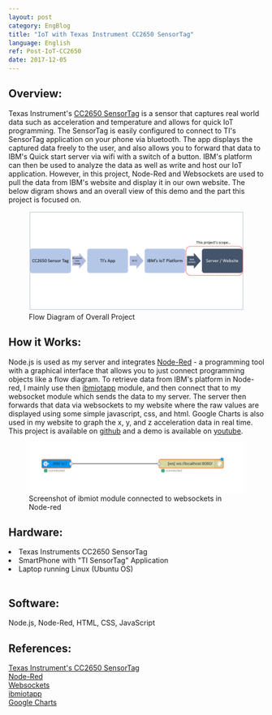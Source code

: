 ```yaml
---
layout: post
category: EngBlog
title: "IoT with Texas Instrument CC2650 SensorTag"
language: English
ref: Post-IoT-CC2650
date: 2017-12-05
---
```


## Overview:
Texas Instrument's [CC2650 SensorTag](http://www.ti.com/tool/CC2650STK) is a sensor that captures real world data such as acceleration and temperature and allows for quick IoT programming.  The SensorTag is easily configured to connect to TI's SensorTag application on your phone via bluetooth.  The app displays the captured data freely to the user, and also allows you to forward that data to IBM's Quick start server via wifi with a switch of a button.  IBM's platform can then be used to analyze the data as well as write and host our IoT application.  However, in this project, Node-Red and Websockets are used to pull the data from IBM's website and display it in our own website. The below digram shows and an overall view of this demo and the part this project is focused on.

<div class="mb-3">
<figure>
  <img class="mx-auto d-block mb-3" style="width: 600px;" src="/assets/img/projects/cc2650/cc2650_diagram.png" alt="cc2650_diagram">
  <figcaption class="figure-caption text-center">Flow Diagram of Overall Project</figcaption>
</figure>
</div>

## How it Works:
Node.js is used as my server and integrates <a href="https://nodered.org/">Node-Red</a> - a programming tool with a graphical interface that allows you to just connect programming objects like a flow diagram.  To retrieve data from IBM's platform in Node-red, I mainly use then <a href="https://www.npmjs.com/package/node-red-contrib-scx-ibmiotapp">ibmiotapp</a> module, and then connect that to my websocket module which sends the data to my server.  The server then forwards that data via websockets to my website where the raw values are displayed using some simple javascript, css, and html.  Google Charts is also used in my website to graph the x, y, and z acceleration data in real time.  This project is available on [github](https://github.com/JLSeto/CC2650) and a demo is available on [youtube](https://www.youtube.com/embed/2XyzMGU4GSo).

<div class="mb-3">
<figure>
  <img class="mx-auto d-block mb-3" style="width: 600px;" src="/assets/img/projects/cc2650/middleware.png" alt="ibmiotapp">
  <figcaption class="figure-caption text-center">Screenshot of ibmiot module connected to websockets in Node-red</figcaption>
</figure>
</div>




## Hardware:
<li>Texas Instruments CC2650 SensorTag</li>
<li>SmartPhone with "TI SensorTag" Application</li>
<li>Laptop running Linux (Ubuntu OS)</li><br>

## Software:
Node.js, Node-Red,
HTML, CSS, JavaScript

## References:
<a href="http://www.ti.com/tool/CC2650STK">Texas Instrument's CC2650 SensorTag</a><br>
<a href="https://nodered.org/">Node-Red</a><br>
<a href="https://github.com/websockets/ws">Websockets</a><br>
<a href="https://www.npmjs.com/package/node-red-contrib-scx-ibmiotapp">ibmiotapp</a><br>
<a href="https://developers.google.com/chart/">Google Charts</a>
